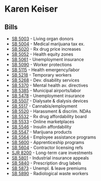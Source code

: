 # Karen Keiser
## Bills
* [SB 5003](bill/2021-22/sb/5003/) - Living organ donors
* [SB 5004](bill/2021-22/sb/5004/) - Medical marijuana tax ex.
* [SB 5020](bill/2021-22/sb/5020/) - Rx drug price increases
* [SB 5052](bill/2021-22/sb/5052/) - Health equity zones
* [SB 5061](bill/2021-22/sb/5061/) - Unemployment insurance
* [SB 5090](bill/2021-22/sb/5090/) - Worker protections
* [SB 5115](bill/2021-22/sb/5115/) - Health emergency/labor
* [SB 5218](bill/2021-22/sb/5218/) - Temporary workers
* [SB 5268](bill/2021-22/sb/5268/) - Dev. disability services
* [SB 5370](bill/2021-22/sb/5370/) - Mental health av. directives
* [SB 5385](bill/2021-22/sb/5385/) - Municipal airports/labor
* [SB 5478](bill/2021-22/sb/5478/) - Unemployment insurance
* [SB 5507](bill/2021-22/sb/5507/) - Dialysate & dialysis devices
* [SB 5517](bill/2021-22/sb/5517/) - Cannabis/employment
* [SB 5520](bill/2021-22/sb/5520/) - Harassment & discrim. NDAs
* [SB 5532](bill/2021-22/sb/5532/) - Rx drug affordability board
* [SB 5533](bill/2021-22/sb/5533/) - Online marketplaces
* [SB 5546](bill/2021-22/sb/5546/) - Insulin affordability
* [SB 5547](bill/2021-22/sb/5547/) - Marijuana products
* [SB 5564](bill/2021-22/sb/5564/) - Employee assistance programs
* [SB 5600](bill/2021-22/sb/5600/) - Apprenticeship programs
* [SB 5604](bill/2021-22/sb/5604/) - Contractor licensing refs
* [SJR 8200](bill/2021-22/sjr/8200/) - Long-term care investments
* [SB 5801](bill/2021-22/sb/5801/) - Industrial insurance appeals
* [SB 5840](bill/2021-22/sb/5840/) - Prescription drug labels
* [SB 5873](bill/2021-22/sb/5873/) - Unempl. & leave premiums
* [SB 5890](bill/2021-22/sb/5890/) - Radiological waste workers
